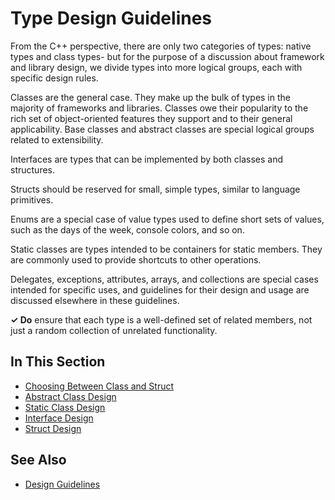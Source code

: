 # Type Design Guidelines

From the C++ perspective, there are only two categories of types: native types and class types- but for the purpose of
a discussion about framework and library design, we divide types into more logical groups, each with specific
design rules.

Classes are the general case. They make up the bulk of types in the majority of frameworks and
libraries. Classes owe their popularity to the rich set of object-oriented features they support and to their
general applicability. Base classes and abstract classes are special logical groups related to extensibility.

Interfaces are types that can be implemented by both classes and structures. 

Structs should be reserved for small, simple types, similar to language primitives.

Enums are a special case of value types used to define short sets of values, such as the days of the week, console
colors, and so on.

Static classes are types intended to be containers for static members. They are commonly used to provide shortcuts
to other operations.

Delegates, exceptions, attributes, arrays, and collections are special cases intended for specific uses, and
guidelines for their design and usage are discussed elsewhere in these guidelines.

**✓ Do** ensure that each type is a well-defined set of related members, not just a random collection of
unrelated functionality.

## In This Section

* [Choosing Between Class and Struct](choosing_between_class_and_struct.md)
* [Abstract Class Design](abstract_class_design.md)
* [Static Class Design](static_class_design.md)
* [Interface Design](interface_design.md)
* [Struct Design](struct_design.md)

## See Also

* [Design Guidelines](design_guidelines.md)
